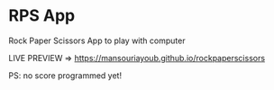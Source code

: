 # RPS App
Rock Paper Scissors App to play with computer

LIVE PREVIEW => https://mansouriayoub.github.io/rockpaperscissors

PS: no score programmed yet!
